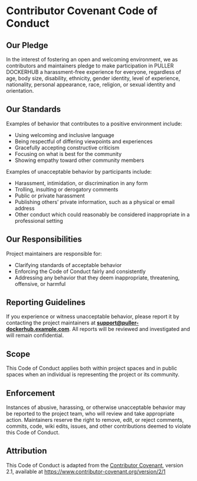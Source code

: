 # Contributor Covenant Code of Conduct

## Our Pledge

In the interest of fostering an open and welcoming environment, we as contributors and maintainers pledge to make participation in PULLER DOCKERHUB a harassment-free experience for everyone, regardless of age, body size, disability, ethnicity, gender identity, level of experience, nationality, personal appearance, race, religion, or sexual identity and orientation.

## Our Standards

Examples of behavior that contributes to a positive environment include:

- Using welcoming and inclusive language
- Being respectful of differing viewpoints and experiences
- Gracefully accepting constructive criticism
- Focusing on what is best for the community
- Showing empathy toward other community members

Examples of unacceptable behavior by participants include:

- Harassment, intimidation, or discrimination in any form
- Trolling, insulting or derogatory comments
- Public or private harassment
- Publishing others’ private information, such as a physical or email address
- Other conduct which could reasonably be considered inappropriate in a professional setting

## Our Responsibilities

Project maintainers are responsible for:

- Clarifying standards of acceptable behavior
- Enforcing the Code of Conduct fairly and consistently
- Addressing any behavior that they deem inappropriate, threatening, offensive, or harmful

## Reporting Guidelines

If you experience or witness unacceptable behavior, please report it by contacting the project maintainers at **support@puller-dockerhub.example.com**. All reports will be reviewed and investigated and will remain confidential.

## Scope

This Code of Conduct applies both within project spaces and in public spaces when an individual is representing the project or its community.

## Enforcement

Instances of abusive, harassing, or otherwise unacceptable behavior may be reported to the project team, who will review and take appropriate action. Maintainers reserve the right to remove, edit, or reject comments, commits, code, wiki edits, issues, and other contributions deemed to violate this Code of Conduct.

## Attribution

This Code of Conduct is adapted from the [Contributor Covenant][homepage], version 2.1, available at https://www.contributor-covenant.org/version/2/1

[homepage]: https://www.contributor-covenant.org
